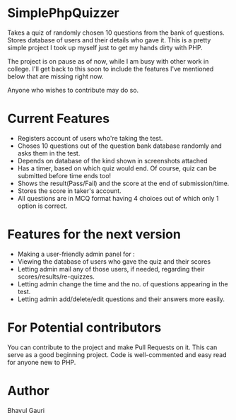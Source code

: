 SimplePhpQuizzer
================

Takes a quiz of randomly chosen 10 questions from the bank of questions. Stores database of users and their details who gave it. This is a pretty simple project I took up myself just to get my hands dirty with PHP.


The project is on pause as of now, while I am busy with other work in college. I'll get back to this soon to include the features I've mentioned below that are missing right now. 

Anyone who wishes to contribute may do so.


Current Features
=============

* Registers account of users who're taking the test.
* Choses 10 questions out of the question bank database randomly and asks them in the test.
* Depends on database of the kind shown in screenshots attached
* Has a timer, based on which quiz would end. Of course, quiz can be submitted before time ends too!
* Shows the result(Pass/Fail) and the score at the end of submission/time.
* Stores the score in taker's account.
* All questions are in MCQ format having 4 choices out of which only 1 option is correct.


Features for the next version 
===============================
* Making a user-friendly admin panel for :
* Viewing the database of users who gave the quiz and their scores
* Letting admin mail any of those users, if needed, regarding their scores/results/re-quizzes.
* Letting admin change the time and the no. of questions appearing in the test.
* Letting admin add/delete/edit questions and their answers more easily.



For Potential contributors
================================
You can contribute to the project and make Pull Requests on it. This can serve as a good beginning project. Code is well-commented and easy read for anyone new to PHP. 

Author
========
Bhavul Gauri
